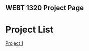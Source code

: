 ## WEBT 1320 Project Page

<h1> Project List</h1>

<a href="project1/index.html" target="_blank"> Project 1</a>
